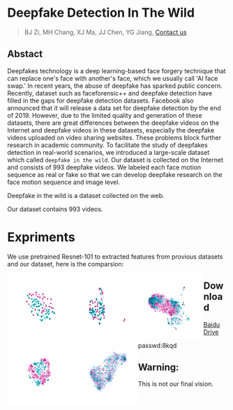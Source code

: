 # Deepfake Detection In The Wild
>BJ Zi, MH Chang, XJ Ma, JJ Chen, YG Jiang,
>[Contact us](19210240030@fudan.edu.cn)
##  Abstact
   Deepfakes technology is a deep learning-based face forgery technique that can replace one's face with another's face, which we usually call 'AI face swap.' In recent years, the abuse of deepfake has sparked public concern.
Recently, dataset such as faceforensic++ and deepfake detection have filled in the gaps for deepfake detection datasets. Facebook also announced that it will release a data set for deepfake detection by the end of 2019.
However, due to the limited quality and generation of these datasets, there are great differences between the deepfake videos on the Internet and deepfake videos in these datasets, especially the deepfake videos uploaded on video sharing websites. These problems block further research in academic community.
To facilitate the study of deepfakes detection in real-world scenarios, we introduced a large-scale dataset which called `deepfake in the wild`. Our dataset is collected on the Internet and consists of 993 deepfake videos. We labeled each face motion sequence as real or fake so that we can develop deepfake research on the face motion sequence and image level.


Deepfake in the wild is a dataset collected on the web.

Our dataset contains 993 videos.


# Expriments
We use pretrained Resnet-101 to extracted features from provious datasets and our dataset, here is the comparsion:


<img src="./TT_low.png" width="150" height="150" alt="Deepfake-TIMIT_low" align="left">

<img src="./TT_high.png" width="150" height="150" alt="Deepfake-TIMIT_high" align="left">

<img src="./FF3.png" width="150" height="150" alt="FaceForensics++" align="left">

<img src="./DD.png" width="150" height="150" alt="DeepfakeDetection" align="left">

<img src="./DW.png" width="150" height="150" alt="Deepfake in the wild" align="left">


## Download
[Baidu Drive](https://pan.baidu.com/s/1bYsie4Sz9vDWerBfGTyNxg)

passwd:8kqd


## Warning: 
This is not our final vision.
